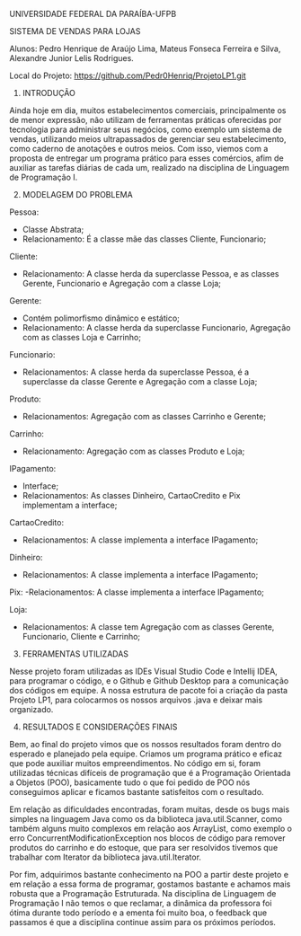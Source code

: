 UNIVERSIDADE FEDERAL DA PARAÍBA-UFPB

SISTEMA DE VENDAS PARA LOJAS


Alunos: Pedro Henrique de Araújo Lima,
 Mateus Fonseca Ferreira e Silva,
Alexandre Junior Lelis Rodrigues.


Local do Projeto: https://github.com/Pedr0Henriq/ProjetoLP1.git



1.	INTRODUÇÃO

Ainda hoje em dia, muitos estabelecimentos comerciais, principalmente os de menor expressão, não utilizam de ferramentas práticas oferecidas por tecnologia para administrar seus negócios, como exemplo um sistema de vendas, utilizando meios ultrapassados de gerenciar seu estabelecimento, como caderno de anotações e outros meios. Com isso, viemos com a proposta de entregar um programa prático para esses comércios, afim de auxiliar as tarefas diárias de cada um, realizado na disciplina de Linguagem de Programação I.

2.	MODELAGEM DO PROBLEMA

Pessoa: 
- Classe Abstrata;
- Relacionamento: É a classe mãe das classes Cliente, Funcionario;

Cliente:
- Relacionamento: A classe herda da superclasse Pessoa, e as classes Gerente, Funcionario e Agregação com a classe Loja;

Gerente: 
- Contém polimorfismo dinâmico e estático;
- Relacionamento: A classe herda da superclasse Funcionario, Agregação com as classes Loja e Carrinho;

Funcionario:
- Relacionamentos: A classe herda da superclasse Pessoa, é a superclasse da classe Gerente e Agregação com a classe Loja; 

Produto:
- Relacionamentos: Agregação com as classes Carrinho e Gerente;

Carrinho:
- Relacionamento: Agregação com as classes Produto e Loja;

IPagamento:
- Interface;
- Relacionamentos: As classes Dinheiro, CartaoCredito e Pix implementam a interface;

CartaoCredito:
- Relacionamentos: A classe implementa a interface IPagamento;

Dinheiro: 
- Relacionamentos: A classe implementa a interface IPagamento;

Pix:
-Relacionamentos: A classe implementa a interface IPagamento;

Loja:
- Relacionamentos: A classe tem Agregação com as classes Gerente, Funcionario, Cliente e Carrinho;

3.	FERRAMENTAS UTILIZADAS

Nesse projeto foram utilizadas as IDEs Visual Studio Code e Intellij IDEA, para programar o código, e o Github e Github Desktop para a comunicação dos códigos em equipe. A nossa estrutura de pacote foi a criação da pasta Projeto LP1, para colocarmos os nossos arquivos .java e deixar mais organizado.

4.	RESULTADOS E CONSIDERAÇÕES FINAIS

Bem, ao final do projeto vimos que os nossos resultados foram dentro do esperado e planejado pela equipe. Criamos um programa prático e eficaz que pode auxiliar muitos empreendimentos. No código em si, foram utilizadas técnicas difíceis de programação que é a Programação Orientada a Objetos (POO), basicamente tudo o que foi pedido de POO nós conseguimos aplicar e ficamos bastante satisfeitos com o resultado. 

Em relação as dificuldades encontradas, foram muitas, desde os bugs mais simples na linguagem Java como os da biblioteca java.util.Scanner, como também alguns muito complexos em relação aos ArrayList, como exemplo o erro ConcurrentModificationException nos blocos de código para remover produtos do carrinho e do estoque, que para ser resolvidos tivemos que trabalhar com Iterator da biblioteca java.util.Iterator.

Por fim, adquirimos bastante conhecimento na POO a partir deste projeto e em relação a essa forma de programar, gostamos bastante e achamos mais robusta que a Programação Estruturada. Na disciplina de Linguagem de Programação I não temos o que reclamar, a dinâmica da professora foi ótima durante todo período e a ementa foi muito boa, o feedback que passamos é que a disciplina continue assim para os próximos períodos.


